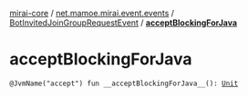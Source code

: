 [mirai-core](../../index.md) / [net.mamoe.mirai.event.events](../index.md) / [BotInvitedJoinGroupRequestEvent](index.md) / [__acceptBlockingForJava__](./__accept-blocking-for-java__.md)

# __acceptBlockingForJava__

`@JvmName("accept") fun __acceptBlockingForJava__(): `[`Unit`](https://kotlinlang.org/api/latest/jvm/stdlib/kotlin/-unit/index.html)